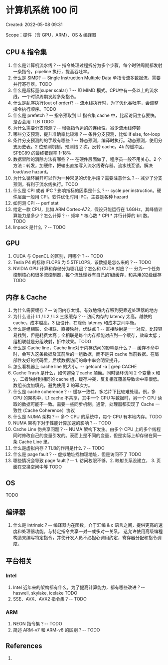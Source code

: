 # 计算机系统 100 问

Created: 2022-05-08 09:31

Scope：硬件（含 GPU，ARM）、OS & 编译器

## CPU & 指令集

1. 什么是计算机流水线？-- 指令处理过程拆分为多个步骤，每个时钟周期都发射一条指令，pipeline 执行，提高吞吐率。
2. 什么是 SIMD? -- Single Instruction Multiple Data 单指令流多数据流。需要并行寄存器。TODO
4. 什么是超标量(super scalar)？-- 即 MIMD 模式。CPU中有一条以上的流水线，一个时钟周期发射多条指令。
5. 什么是乱序执行(out of order)? -- 流水线执行时，为了优化吞吐率，会调整指令执行顺序。TODO
6. 什么是 prefetch？-- 指令预取到 L1 指令集 cache 中，比起访问主存要快。是否会用 TLB TODO
7. 为什么需要分支预测？-- 增强指令运的的连续性，减少流水线停顿
8. 哪些分支预测，提升准确率比较难？-- 条件分支预测，比如 if else, for-loop
9. 条件分支预测的的手段有哪些？-- 静态预测，编译时执行。动态预测，使用分支历史表。2 位预测机制，预测错 2 次，反转 cache。4k 的缓冲区，SPEC89 的最终错误率 1-18%
10. 数据冒险的消除方法有哪些？-- 在硬件层面做了，程序员一般不用关心。2 个方法：转发，加硬件，把输出直接写入流水线寄存器。流水线互锁，解决 load/use hazard。
11. 为什么循环展开可以作为一种常见的优化手段？需要注意什么？-- 减少了分支预测，有利于流水线执行。TODO
12. 什么是 CPI 或者 IPC？影响指标的因素是什么？-- cycle per instruction。硬件层面一般用 CPI。软件优化时用 IPC。主要是各种 hazard
13. 如何测 CPI -- perf stat
15. 给定一款 CPU，比如 ARM Cortex-A72，假设只能运行在 1.6GHz，其峰值计算能力是多少？怎么计算？-- 频率 * 核心数 * CPI * 并行计算的 bit 数。TODO
16. linpack 是什么 ？-- TODO

## GPU

1. CUDA 与 OpenCL 的区别，用哪个？-- TODO
2. Tesla P4 的标称 FLOPS 为 5.5TFLOPS，该数据是怎么来的？-- TODO
3. NVIDIA GPU 计算和存储分为哪几层？怎么和 CUDA 对应？-- 分为一个任务控制核心和很多流控制器，每个流处理器有自己的1级缓存，和共用的2级缓存 TODO

## 内存 & Cache

1. 为什么需要缓存？-- 访问内存太慢。有效地将内存移到更靠近处理器的地方
2. 为什么设计 L1 / L2 / L3 三级缓存？-- 访问内存的 latency 太高。越快的 cache，成本越高。3 级设计，在降低 latency 和成本之间平衡。
3. 什么是组相联、全相联、直接映射，优缺点？-- 直接映射是一一对应，比较容易找到，但是耗费太高；全相联是每个内存都能对应到一个缓存，效率太低；组相联就是分组映射，折中效果。TODO
4. 什么是 Cache line，Cache line对于内存访问的影响是什么？-- 缓存不命中时，会写入这条数据及其前后的一组数据，而不是只 cache 当前数据。在局部性友好的代码里，后续数据访问的命中率会明显提升。
5. 怎么看机器上 cache line 的大小。-- getconf -a | grep CACHE
7. Cache Trash 是什么，如何避免？cache 颠簸。同时循环访问 2 个变量 x 和 y，二者映射到相同的 cache 组，缓存冲突，反复相互覆盖导致命中率很低。数组长度加填充，避免使用 2 的幂次方。
8. 什么是 cache coherence？-- 缓存一致性，多芯片下比较难处理。例，多 CPU 的架构中，L1 cache 不共享，其中一个 CPU 写数据时，另一个 CPU 读取的数据可能不一致。需要一些同步机制。通常，处理器都实现了 Cache 一致性 (Cache Coherence）协议
9. 什么是 NUMA 架构？-- 多个 CPU 的系统中，每个 CPU 有本地内存。TODO
10. NUMA 架构下对于性能计算加速的影响？-- TODO
11. Cache Line 伪共享问题？-- NUMA 架构下发生。由多个 CPU 上的多个线程同时修改自己的变量引发的。表面上是不同的变量，但是实际上却存储在同一条 Cache Line 里。
12. 什么是虚拟内存？TLB的作用是什么？-- TODO
13. 什么是 page fault？-- 虚拟地址找物理地址，但是访问不了 TODO
14. 哪些情况会导致 page fault？-- 1. 访问权限不够，2. 映射关系没建立， 3. 页面在交换空间中等 TODO

## OS

TODO

## 编译器

1. 什么是 intrinsic？-- 编译器内在函数，介于汇编 & c 语言之间，提供更高的速度和处理器功能。与特定指令共享一对一或多对一关系。 这允许使用高级编程构造来编写特定指令，并使开发人员不必担心调用约定，寄存器分配和指令调度。

## 平台相关

### Intel

1. Intel 近年来的架构都有什么，为了提高计算能力，都有哪些改进？-- haswell, skylake, icelake TODO
2. SSE、AVX、AVX2 指令集？-- TODO

### ARM

1. NEON 指令集？-- TODO
2. 简述 ARM-v7 和 ARM-v8 的区别？-- TODO

## References

1.
